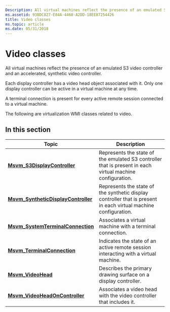```yaml
---
Description: All virtual machines reflect the presence of an emulated S3 video controller and an accelerated, synthetic video controller.
ms.assetid: 93BDC827-E84A-4460-A2DD-18EE87254426
title: Video classes
ms.topic: article
ms.date: 05/31/2018
---
```


# Video classes

All virtual machines reflect the presence of an emulated S3 video controller and an accelerated, synthetic video controller.

Each display controller has a video head object associated with it. Only one display controller can be active in a virtual machine at any time.

A terminal connection is present for every active remote session connected to a virtual machine.

The following are virtualization WMI classes related to video.

## In this section



| Topic                                                                                  | Description                                                                                                                |
|----------------------------------------------------------------------------------------|----------------------------------------------------------------------------------------------------------------------------|
| [**Msvm\_S3DisplayController**](msvm-s3displaycontroller.md)<br/>               | Represents the state of the emulated S3 controller that is present in each virtual machine configuration.<br/>       |
| [**Msvm\_SyntheticDisplayController**](msvm-syntheticdisplaycontroller.md)<br/> | Represents the state of the synthetic display controller that is present in each virtual machine configuration.<br/> |
| [**Msvm\_SystemTerminalConnection**](msvm-systemterminalconnection.md)<br/>     | Associates a virtual machine with a terminal connection.<br/>                                                        |
| [**Msvm\_TerminalConnection**](msvm-terminalconnection.md)<br/>                 | Indicates the state of an active remote session interacting with a virtual machine.<br/>                             |
| [**Msvm\_VideoHead**](msvm-videohead.md)<br/>                                   | Describes the primary drawing surface on a display controller.<br/>                                                  |
| [**Msvm\_VideoHeadOnController**](msvm-videoheadoncontroller.md)<br/>           | Associates a video head with the video controller that includes it.<br/>                                             |



 

 

 




